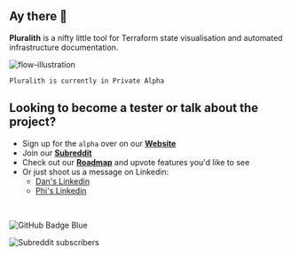 ## Ay there 🖖


**Pluralith** is a nifty little tool for Terraform state visualisation and automated infrastructure documentation.

![flow-illustration](https://user-images.githubusercontent.com/25454503/157022487-3bdab1ff-6afb-46ca-ac11-0beb4f7337c4.svg)

`Pluralith is currently in Private Alpha`

## Looking to become a tester or talk about the project?
- Sign up for the `alpha` over on our **[Website](https://www.pluralith.com)**
- Join our **[Subreddit](https://www.reddit.com/r/Pluralith/)**
- Check out our **[Roadmap](https://roadmap.pluralith.com)** and upvote features you'd like to see
- Or just shoot us a message on Linkedin:
  -  [Dan's Linkedin](https://www.linkedin.com/in/danielputzer/)
  -  [Phi's Linkedin](https://www.linkedin.com/in/philipp-weber-a8517b231/)

&nbsp;

![GitHub Badge Blue](https://user-images.githubusercontent.com/25454503/158032153-4fcd64c7-456a-4c57-bfe8-4ea21599cc24.svg)

![Subreddit subscribers](https://img.shields.io/reddit/subreddit-subscribers/pluralith?style=social)
